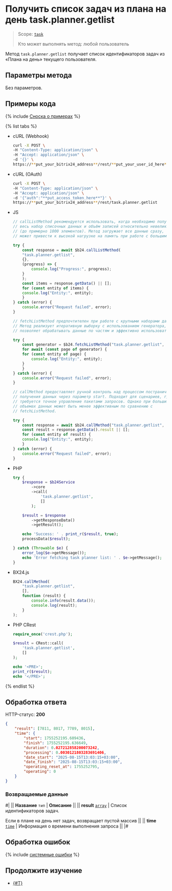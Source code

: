 # Получить список задач из плана на день task.planner.getlist

> Scope: [`task`](../../scopes/permissions.md)
>
> Кто может выполнять метод: любой пользователь

Метод `task.planner.getlist` получает список идентификаторов задач из «Плана на день» текущего пользователя.

## Параметры метода

Без параметров.

## Примеры кода

{% include [Сноска о примерах](../../../_includes/examples.md) %}

{% list tabs %}

- cURL (Webhook)

    ```bash
    curl -X POST \
    -H "Content-Type: application/json" \
    -H "Accept: application/json" \
    -d '{}' \
    https://**put_your_bitrix24_address**/rest/**put_your_user_id_here**/**put_your_webhook_here**/task.planner.getlist
    ```

- cURL (OAuth)

    ```bash
    curl -X POST \
    -H "Content-Type: application/json" \
    -H "Accept: application/json" \
    -d '{"auth":"**put_access_token_here**"}' \
    https://**put_your_bitrix24_address**/rest/task.planner.getlist
    ```

- JS

    ```javascript
    // callListMethod рекомендуется использовать, когда необходимо получить
    // весь набор списочных данных и объём записей относительно невелик
    // (до примерно 1000 элементов). Метод загружает все данные сразу, что
    // может привести к высокой нагрузке на память при работе с большими объемами.

    try {
        const response = await $b24.callListMethod(
        "task.planner.getlist",
        {},
        (progress) => {
            console.log("Progress:", progress);
        }
        );
        const items = response.getData() || [];
        for (const entity of items) {
        console.log("Entity:", entity);
        }
    } catch (error) {
        console.error("Request failed", error);
    }

    // fetchListMethod предпочтителен при работе с крупными наборами данных.
    // Метод реализует итеративную выборку с использованием генератора, что
    // позволяет обрабатывать данные по частям и эффективно использовать память.

    try {
        const generator = $b24.fetchListMethod("task.planner.getlist", {}, "ID");
        for await (const page of generator) {
        for (const entity of page) {
            console.log("Entity:", entity);
        }
        }
    } catch (error) {
        console.error("Request failed", error);
    }

    // callMethod предоставляет ручной контроль над процессом постраничного
    // получения данных через параметр start. Подходит для сценариев, где
    // требуется точное управление пакетами запросов. Однако при больших
    // объемах данных может быть менее эффективным по сравнению с
    // fetchListMethod.

    try {
        const response = await $b24.callMethod("task.planner.getlist", {}, 0);
        const result = response.getData().result || [];
        for (const entity of result) {
        console.log("Entity:", entity);
        }
    } catch (error) {
        console.error("Request failed", error);
    }
    ```

- PHP

    ```php
    try {
        $response = $b24Service
            ->core
            ->call(
                'task.planner.getlist',
                []
            );

        $result = $response
            ->getResponseData()
            ->getResult();

        echo 'Success: ' . print_r($result, true);
        processData($result);

    } catch (Throwable $e) {
        error_log($e->getMessage());
        echo 'Error fetching task planner list: ' . $e->getMessage();
    }
    ```

- BX24.js

    ```js
    BX24.callMethod(
        "task.planner.getlist",
        [],
        function (result) {
            console.info(result.data());
            console.log(result);
        }
    );
    ```

- PHP CRest

    ```php
    require_once('crest.php');

    $result = CRest::call(
        'task.planner.getlist',
        []
    );

    echo '<PRE>';
    print_r($result);
    echo '</PRE>';
    ```

{% endlist %}

## Обработка ответа

HTTP-статус: **200**

```json
{
    "result": [7811, 8017, 7789, 8015],
    "time": {
        "start": 1755252195.609436,
        "finish": 1755252195.636649,
        "duration": 0.027212858200073242,
        "processing": 0.0030121803283691406,
        "date_start": "2025-08-15T13:03:15+03:00",
        "date_finish": "2025-08-15T13:03:15+03:00",
        "operating_reset_at": 1755252795,
        "operating": 0
    }
}
```

### Возвращаемые данные

#|
|| **Название**
`тип` | **Описание** ||
|| **result**
[`array`](../../data-types.md) | Список идентификаторов задач.

Если в плане на день нет задач, возвращает пустой массив ||
|| **time**
[`time`](../../data-types.md#time) | Информация о времени выполнения запроса ||
|#

## Обработка ошибок

{% include [системные ошибки](../../../_includes/system-errors.md) %}

## Продолжите изучение

- [{#T}](./index.md)

